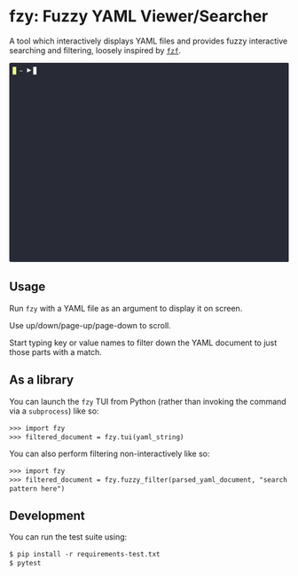 fzy: Fuzzy YAML Viewer/Searcher
===============================

A tool which interactively displays YAML files and provides fuzzy interactive
searching and filtering, loosely inspired by
[`fzf`](https://github.com/junegunn/fzf).

![fzy demo](https://raw.githubusercontent.com/bbc/fzy/refs/heads/main/docs/demo.gif)

Usage
-----

Run `fzy` with a YAML file as an argument to display it on screen.

Use up/down/page-up/page-down to scroll.

Start typing key or value names to filter down the YAML document to just those
parts with a match.


As a library
------------

You can launch the `fzy` TUI from Python (rather than invoking the command via
a `subprocess`) like so:

    >>> import fzy
    >>> filtered_document = fzy.tui(yaml_string)

You can also perform filtering non-interactively like so:

    >>> import fzy
    >>> filtered_document = fzy.fuzzy_filter(parsed_yaml_document, "search pattern here")


Development
-----------

You can run the test suite using:

    $ pip install -r requirements-test.txt
    $ pytest


